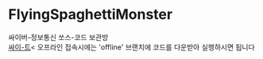 # FlyingSpaghettiMonster
싸이버-정보통신 쏘스-코드 보관방<br>
[싸이-트](http://124.56.66.38/FlyingSpaghettiMonster)<
오프라인 접속시에는 'offline' 브랜치에 코드를 다운받아 실행하시면 됩니다
